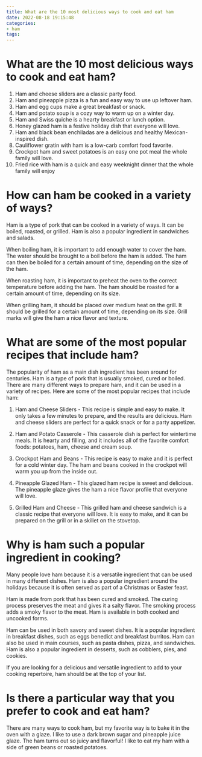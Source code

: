 ```yaml
---
title: What are the 10 most delicious ways to cook and eat ham
date: 2022-08-18 19:15:48
categories:
- ham
tags:
---
```



#  What are the 10 most delicious ways to cook and eat ham?

1. Ham and cheese sliders are a classic party food.
2. Ham and pineapple pizza is a fun and easy way to use up leftover ham.
3. Ham and egg cups make a great breakfast or snack.
4. Ham and potato soup is a cozy way to warm up on a winter day.
5. Ham and Swiss quiche is a hearty breakfast or lunch option.
6. Honey glazed ham is a festive holiday dish that everyone will love.
7. Ham and black bean enchiladas are a delicious and healthy Mexican-inspired dish.
8. Cauliflower gratin with ham is a low-carb comfort food favorite.
9. Crockpot ham and sweet potatoes is an easy one pot meal the whole family will love.
10. Fried rice with ham is a quick and easy weeknight dinner that the whole family will enjoy

#  How can ham be cooked in a variety of ways?

 Ham is a type of pork that can be cooked in a variety of ways. It can be boiled, roasted, or grilled. Ham is also a popular ingredient in sandwiches and salads.

When boiling ham, it is important to add enough water to cover the ham. The water should be brought to a boil before the ham is added. The ham can then be boiled for a certain amount of time, depending on the size of the ham.

When roasting ham, it is important to preheat the oven to the correct temperature before adding the ham. The ham should be roasted for a certain amount of time, depending on its size.

When grilling ham, it should be placed over medium heat on the grill. It should be grilled for a certain amount of time, depending on its size. Grill marks will give the ham a nice flavor and texture.

#  What are some of the most popular recipes that include ham?

The popularity of ham as a main dish ingredient has been around for centuries. Ham is a type of pork that is usually smoked, cured or boiled. There are many different ways to prepare ham, and it can be used in a variety of recipes. Here are some of the most popular recipes that include ham:

1. Ham and Cheese Sliders - This recipe is simple and easy to make. It only takes a few minutes to prepare, and the results are delicious. Ham and cheese sliders are perfect for a quick snack or for a party appetizer.

2. Ham and Potato Casserole - This casserole dish is perfect for wintertime meals. It is hearty and filling, and it includes all of the favorite comfort foods: potatoes, ham, cheese and cream soup.

3. Crockpot Ham and Beans - This recipe is easy to make and it is perfect for a cold winter day. The ham and beans cooked in the crockpot will warm you up from the inside out.

4. Pineapple Glazed Ham - This glazed ham recipe is sweet and delicious. The pineapple glaze gives the ham a nice flavor profile that everyone will love.

5. Grilled Ham and Cheese - This grilled ham and cheese sandwich is a classic recipe that everyone will love. It is easy to make, and it can be prepared on the grill or in a skillet on the stovetop.

#  Why is ham such a popular ingredient in cooking?

Many people love ham because it is a versatile ingredient that can be used in many different dishes. Ham is also a popular ingredient around the holidays because it is often served as part of a Christmas or Easter feast.

Ham is made from pork that has been cured and smoked. The curing process preserves the meat and gives it a salty flavor. The smoking process adds a smoky flavor to the meat. Ham is available in both cooked and uncooked forms.

Ham can be used in both savory and sweet dishes. It is a popular ingredient in breakfast dishes, such as eggs benedict and breakfast burritos. Ham can also be used in main courses, such as pasta dishes, pizza, and sandwiches. Ham is also a popular ingredient in desserts, such as cobblers, pies, and cookies.

If you are looking for a delicious and versatile ingredient to add to your cooking repertoire, ham should be at the top of your list.

#  Is there a particular way that you prefer to cook and eat ham?

There are many ways to cook ham, but my favorite way is to bake it in the oven with a glaze. I like to use a dark brown sugar and pineapple juice glaze. The ham turns out so juicy and flavorful! I like to eat my ham with a side of green beans or roasted potatoes.